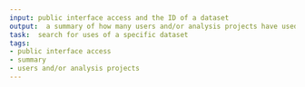 ```yaml
---
input: public interface access and the ID of a dataset
output:  a summary of how many users and/or analysis projects have used data
task:  search for uses of a specific dataset
tags:
- public interface access
- summary
- users and/or analysis projects
---
```

